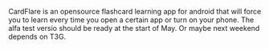 CardFlare is an opensource flashcard learning app for android that will force you to learn every time you open a certain app or turn on your phone. The alfa test versio  should be ready at the start of May. Or maybe next weekend depends on T3G.

